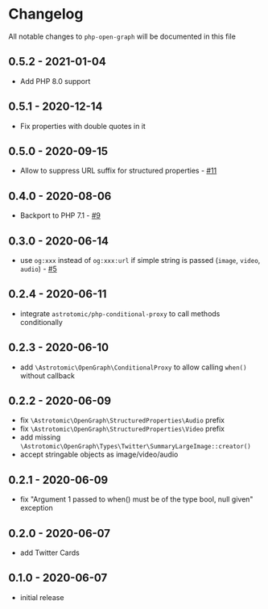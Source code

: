 # Changelog

All notable changes to `php-open-graph` will be documented in this file

## 0.5.2 - 2021-01-04

-   Add PHP 8.0 support

## 0.5.1 - 2020-12-14

-   Fix properties with double quotes in it

## 0.5.0 - 2020-09-15

-   Allow to suppress URL suffix for structured properties - [#11](https://github.com/Astrotomic/php-open-graph/pull/11)

## 0.4.0 - 2020-08-06

-   Backport to PHP 7.1 - [#9](https://github.com/Astrotomic/php-open-graph/pull/9)

## 0.3.0 - 2020-06-14

-   use `og:xxx` instead of `og:xxx:url` if simple string is passed (`image`, `video`, `audio`) - [#5](https://github.com/Astrotomic/php-open-graph/pull/5)

## 0.2.4 - 2020-06-11

-   integrate `astrotomic/php-conditional-proxy` to call methods conditionally

## 0.2.3 - 2020-06-10

-   add `\Astrotomic\OpenGraph\ConditionalProxy` to allow calling `when()` without callback

## 0.2.2 - 2020-06-09

-   fix `\Astrotomic\OpenGraph\StructuredProperties\Audio` prefix
-   fix `\Astrotomic\OpenGraph\StructuredProperties\Video` prefix
-   add missing `\Astrotomic\OpenGraph\Types\Twitter\SummaryLargeImage::creator()`
-   accept stringable objects as image/video/audio

## 0.2.1 - 2020-06-09

-   fix "Argument 1 passed to when() must be of the type bool, null given" exception

## 0.2.0 - 2020-06-07

-   add Twitter Cards

## 0.1.0 - 2020-06-07

-   initial release
